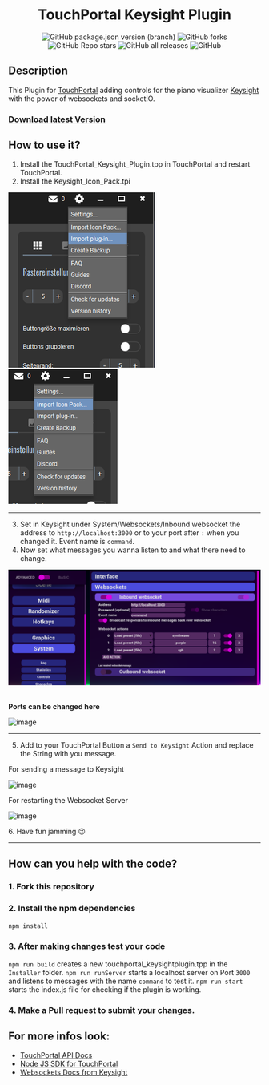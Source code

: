<div align="center">

# TouchPortal Keysight Plugin

</div>

<div align="center">

![GitHub package.json version (branch)](https://img.shields.io/github/package-json/v/marcus-universe/TouchPortal_KeysightPlugin/master?color=%238777F5&label=version&logo=https%3A%2F%2Fapi.iconify.design%2Ficon-park-solid%3Afile-conversion.svg&logoColor=%238777F5)
![GitHub forks](https://img.shields.io/github/forks/marcus-universe/TouchPortal_KeysightPlugin)
![GitHub Repo stars](https://img.shields.io/github/stars/marcus-universe/TouchPortal_KeysightPlugin?color=%23FFED01)
![GitHub all releases](https://img.shields.io/github/downloads/marcus-universe/TouchPortal_KeysightPlugin/total?color=%23792af7&style=flat-square)
![GitHub](https://img.shields.io/github/license/marcus-universe/TouchPortal_KeysightPlugin)

</div>

## Description

This Plugin for [TouchPortal](https://www.touch-portal.com/) adding controls for the piano visualizer [Keysight](https://store.steampowered.com/app/1325730/Keysight/) with the power of websockets and socketIO.

### [Download latest Version](https://github.com/marcus-universe/TouchPortal_KeysightPlugin/releases)

## How to use it?

1. Install the TouchPortal_Keysight_Plugin.tpp in TouchPortal and restart TouchPortal.
2. Install the Keysight_Icon_Pack.tpi
<div align="left">
<img src="assets/importPlugin.PNG" alt="import Plugin" >
<img src="assets/importIconPack.PNG" alt="import Icon Pack" >
</div>

---

3. Set in Keysight under System/Websockets/Inbound websocket the address to `http://localhost:3000` or to your port after `:` when you changed it. Event name is `command`.
4. Now set what messages you wanna listen to and what there need to change.
<div align="left">
<img src="assets/keysightSettings.PNG" alt="Keysight Settings" >

<br>
<br>

**Ports can be changed here**

![image](https://user-images.githubusercontent.com/26997041/210268422-5b92e5be-daf8-4382-9e92-b7591ac965e0.png)


</div>

---

5. Add to your TouchPortal Button a `Send to Keysight` Action and replace the String with you message.
<div align="left">

For sending a message to Keysight

![image](https://user-images.githubusercontent.com/26997041/210267856-4970f667-8173-414c-a75e-c3c5988ebebb.png)

For restarting the Websocket Server

![image](https://user-images.githubusercontent.com/26997041/210268184-954089ac-1f03-4182-a9f8-25c3626e40a5.png)

</div>
6. Have fun jamming 😉

---

## How can you help with the code?

### 1. Fork this repository

### 2. Install the npm dependencies

`npm install`

### 3. After making changes test your code

`npm run build` creates a new touchportal_keysightplugin.tpp in the `Installer` folder.
`npm run runServer` starts a localhost server on Port `3000` and listens to messages with the name `command` to test it.
`npm run start` starts the index.js file for checking if the plugin is working.

### 4. Make a Pull request to submit your changes.

## For more infos look:

- [TouchPortal API Docs](https://www.touch-portal.com/api/)
- [Node JS SDK for TouchPortal](https://github.com/spdermn02/touchportal-node-api)
- [Websockets Docs from Keysight](https://steamcommunity.com/sharedfiles/filedetails/?id=2218116335)
